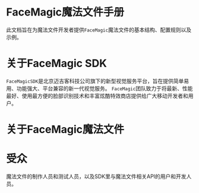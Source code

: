 # FaceMagic魔法文件手册

此文档旨在为魔法文件开发者提供`FaceMagic`魔法文件的基本结构、配置规则以及示例。
# 关于FaceMagic SDK
`FaceMagicSDK`是北京迈吉客科技公司旗下的新型视觉服务平台，旨在提供简单易用、功能强大、平台兼容的新一代视觉服务。
`FaceMagic`团队致力于将最新、性能最好、使用最方便的脸部识别技术和丰富炫酷特效商店提供给广大移动开发者和用户。
# 关于FaceMagic魔法文件

# 受众
魔法文件的制作人员和测试人员，以及SDK里与魔法文件相关API的用户和开发人员。





